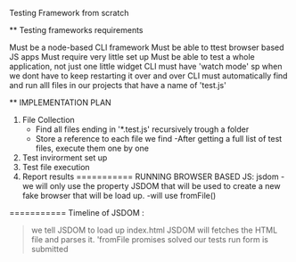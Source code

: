 Testing Framework from scratch

** Testing frameworks requirements

Must be a node-based CLI framework
Must be able to ttest browser based JS apps
Must require very little set up
Must be able to test a whole application, not just one little widget
CLI must have 'watch mode' sp when we dont have to keep restarting it over and over
CLI must automatically find and run alll files in our projects that have a name of 'test.js'


** IMPLEMENTATION PLAN

1. File Collection
	- Find all files ending in '*.test.js' recursively trough a folder
	- Store a reference to each file we find
	-After getting a full list of test files, execute them one by one
2. Test invirorment set up
3. Test file execution
4. Report results
===========
RUNNING BROWSER BASED JS: jsdom
-we will only use the property JSDOM that will be used to create a new fake browser that will be load up. 
-will use fromFile()

===========
Timeline of JSDOM : 
>we tell JSDOM to load up index.html
>JSDOM will fetches the HTML file and parses it. 'fromFile promises solved
>our tests run
>form is submitted
